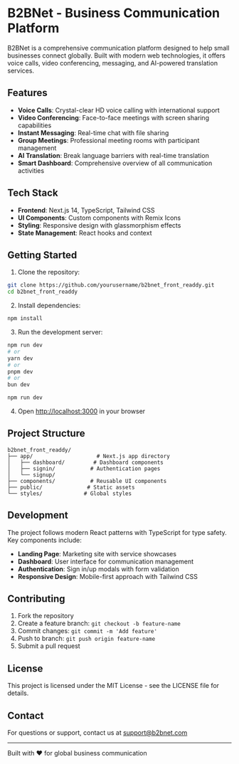 # B2BNet - Business Communication Platform

B2BNet is a comprehensive communication platform designed to help small businesses connect globally. Built with modern web technologies, it offers voice calls, video conferencing, messaging, and AI-powered translation services.

## Features

- **Voice Calls**: Crystal-clear HD voice calling with international support
- **Video Conferencing**: Face-to-face meetings with screen sharing capabilities
- **Instant Messaging**: Real-time chat with file sharing
- **Group Meetings**: Professional meeting rooms with participant management
- **AI Translation**: Break language barriers with real-time translation
- **Smart Dashboard**: Comprehensive overview of all communication activities

## Tech Stack

- **Frontend**: Next.js 14, TypeScript, Tailwind CSS
- **UI Components**: Custom components with Remix Icons
- **Styling**: Responsive design with glassmorphism effects
- **State Management**: React hooks and context

## Getting Started

1. Clone the repository:
```bash
git clone https://github.com/yourusername/b2bnet_front_readdy.git
cd b2bnet_front_readdy
```

2. Install dependencies:
```bash
npm install
```

3. Run the development server:

```bash
npm run dev
# or
yarn dev
# or
pnpm dev
# or
bun dev
```

```bash
npm run dev
```

4. Open [http://localhost:3000](http://localhost:3000) in your browser

## Project Structure

```
b2bnet_front_readdy/
├── app/                    # Next.js app directory
│   ├── dashboard/         # Dashboard components
│   ├── signin/           # Authentication pages
│   └── signup/
├── components/           # Reusable UI components
├── public/              # Static assets
└── styles/             # Global styles
```

## Development

The project follows modern React patterns with TypeScript for type safety. Key components include:

- **Landing Page**: Marketing site with service showcases
- **Dashboard**: User interface for communication management
- **Authentication**: Sign in/up modals with form validation
- **Responsive Design**: Mobile-first approach with Tailwind CSS

## Contributing

1. Fork the repository
2. Create a feature branch: `git checkout -b feature-name`
3. Commit changes: `git commit -m 'Add feature'`
4. Push to branch: `git push origin feature-name`
5. Submit a pull request

## License

This project is licensed under the MIT License - see the LICENSE file for details.

## Contact

For questions or support, contact us at support@b2bnet.com

---

Built with ❤️ for global business communication
